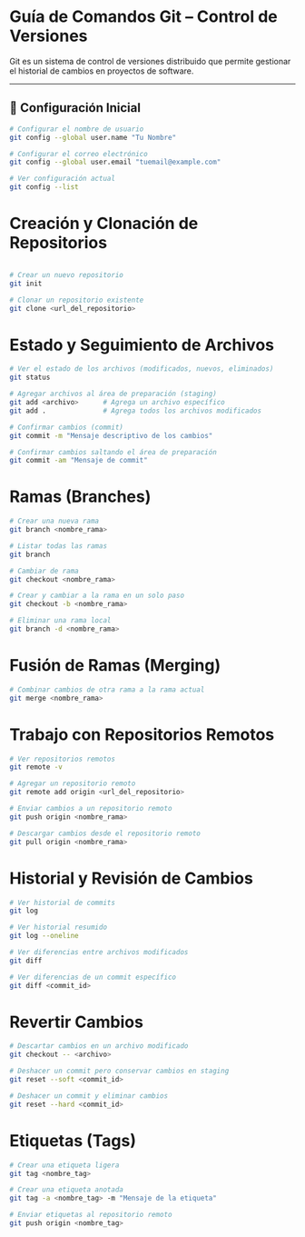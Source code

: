 # Guía de Comandos Git – Control de Versiones

Git es un sistema de control de versiones distribuido que permite gestionar el historial de cambios en proyectos de software.

---

## 🔹 Configuración Inicial

```bash
# Configurar el nombre de usuario
git config --global user.name "Tu Nombre"

# Configurar el correo electrónico
git config --global user.email "tuemail@example.com"

# Ver configuración actual
git config --list


```

# Creación y Clonación de Repositorios
```bash

# Crear un nuevo repositorio
git init

# Clonar un repositorio existente
git clone <url_del_repositorio>
```

# Estado y Seguimiento de Archivos
```bash
# Ver el estado de los archivos (modificados, nuevos, eliminados)
git status

# Agregar archivos al área de preparación (staging)
git add <archivo>      # Agrega un archivo específico
git add .              # Agrega todos los archivos modificados

# Confirmar cambios (commit)
git commit -m "Mensaje descriptivo de los cambios"

# Confirmar cambios saltando el área de preparación
git commit -am "Mensaje de commit"
```

# Ramas (Branches)
```bash
# Crear una nueva rama
git branch <nombre_rama>

# Listar todas las ramas
git branch

# Cambiar de rama
git checkout <nombre_rama>

# Crear y cambiar a la rama en un solo paso
git checkout -b <nombre_rama>

# Eliminar una rama local
git branch -d <nombre_rama>
```

# Fusión de Ramas (Merging)
```bash
# Combinar cambios de otra rama a la rama actual
git merge <nombre_rama>
```

# Trabajo con Repositorios Remotos
```bash
# Ver repositorios remotos
git remote -v

# Agregar un repositorio remoto
git remote add origin <url_del_repositorio>

# Enviar cambios a un repositorio remoto
git push origin <nombre_rama>

# Descargar cambios desde el repositorio remoto
git pull origin <nombre_rama>
```

# Historial y Revisión de Cambios
```bash
# Ver historial de commits
git log

# Ver historial resumido
git log --oneline

# Ver diferencias entre archivos modificados
git diff

# Ver diferencias de un commit específico
git diff <commit_id>
```
# Revertir Cambios
```bash
# Descartar cambios en un archivo modificado
git checkout -- <archivo>

# Deshacer un commit pero conservar cambios en staging
git reset --soft <commit_id>

# Deshacer un commit y eliminar cambios
git reset --hard <commit_id>
```

# Etiquetas (Tags)
```bash
# Crear una etiqueta ligera
git tag <nombre_tag>

# Crear una etiqueta anotada
git tag -a <nombre_tag> -m "Mensaje de la etiqueta"

# Enviar etiquetas al repositorio remoto
git push origin <nombre_tag>
```


